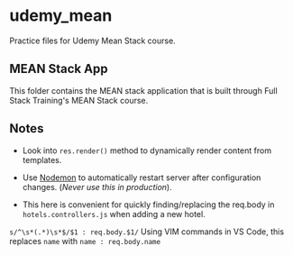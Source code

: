 # udemy_mean

Practice files for Udemy Mean Stack course.

## MEAN Stack App

This folder contains the MEAN stack application that is built through
Full Stack Training's MEAN Stack course.

## Notes

- Look into `res.render()` method to dynamically render content from templates.

- Use [Nodemon](https://nodemon.io/) to automatically restart server after configuration changes. (*Never use this in production*).

- This here is convenient for quickly finding/replacing the req.body in `hotels.controllers.js` when adding a new hotel.

`s/^\s*(.*)\s*$/$1 : req.body.$1/`
Using VIM commands in VS Code, this replaces
`name` with `name : req.body.name`

